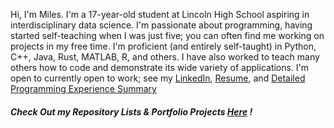 Hi, I'm Miles. I'm a 17-year-old student at Lincoln High School aspiring in interdisciplinary data science. I'm passionate about programming, having started self-teaching when I was just five; you can often find me working on projects in my free time. I'm proficient (and entirely self-taught) in Python, C++, Java, Rust, MATLAB, R, and others. I have also worked to teach many others how to code and demonstrate its wide variety of applications.
I'm open to currently open to work; see my [LinkedIn](https://www.linkedin.com/in/miles-caprio-4622a326a/), [Resume](https://1drv.ms/b/s!AjPTAjzvct4lk7lTTEjYV6wFyB9fdA?e=ZqALzM), and [Detailed Programming Experience Summary](https://1drv.ms/b/s!AjPTAjzvct4lk7lU3paPb4h3UQG2rQ?e=iNCRY0)

##### Check Out my Repository Lists & Portfolio Projects **_[Here](https://github.com/milescaprio/?tab=stars)_** !
